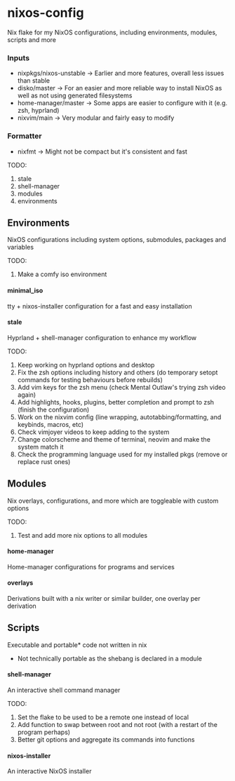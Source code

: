 # nixos-config
Nix flake for my NixOS configurations, including environments, modules, scripts and more

### Inputs
 * nixpkgs/nixos-unstable -> Earlier and more features, overall less issues than stable
 * disko/master -> For an easier and more reliable way to install NixOS as well as not using generated filesystems
 * home-manager/master -> Some apps are easier to configure with it (e.g. zsh, hyprland)
 * nixvim/main -> Very modular and fairly easy to modify

### Formatter
 * nixfmt -> Might not be compact but it's consistent and fast

TODO:
1. stale
2. shell-manager
3. modules
4. environments

## Environments
NixOS configurations including system options, submodules, packages and variables

TODO:
1. Make a comfy iso environment

#### minimal_iso
tty + nixos-installer configuration for a fast and easy installation

#### stale
Hyprland + shell-manager configuration to enhance my workflow

TODO:
1. Keep working on hyprland options and desktop
2. Fix the zsh options including history and others (do temporary setopt commands for testing behaviours before rebuilds)
3. Add vim keys for the zsh menu (check Mental Outlaw's trying zsh video again)
4. Add highlights, hooks, plugins, better completion and prompt to zsh (finish the configuration)
5. Work on the nixvim config (line wrapping, autotabbing/formatting, and keybinds, macros, etc)
6. Check vimjoyer videos to keep adding to the system
7. Change colorscheme and theme of terminal, neovim and make the system match it
8. Check the programming language used for my installed pkgs (remove or replace rust ones)

## Modules
Nix overlays, configurations, and more which are toggleable with custom options

TODO:
1. Test and add more nix options to all modules

#### home-manager
Home-manager configurations for programs and services

#### overlays
Derivations built with a nix writer or similar builder, one overlay per derivation

## Scripts
Executable and portable* code not written in nix 

* Not technically portable as the shebang is declared in a module

#### shell-manager
An interactive shell command manager

TODO:
1. Set the flake to be used to be a remote one instead of local
2. Add function to swap between root and not root (with a restart of the program perhaps)
3. Better git options and aggregate its commands into functions

#### nixos-installer
An interactive NixOS installer
